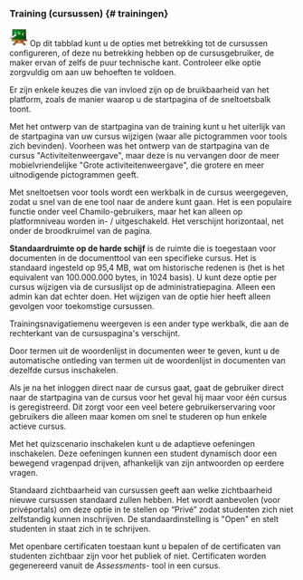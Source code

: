 ### Training (cursussen) {# trainingen}

![](../../assets/graficos6.png) Op dit tabblad kunt u de opties met betrekking tot de cursussen configureren, of deze nu betrekking hebben op de cursusgebruiker, de maker ervan of zelfs de puur technische kant. Controleer elke optie zorgvuldig om aan uw behoeften te voldoen.

Er zijn enkele keuzes die van invloed zijn op de bruikbaarheid van het platform, zoals de manier waarop u de startpagina of de sneltoetsbalk toont.

Met het ontwerp van de startpagina van de training kunt u het uiterlijk van de startpagina van uw cursus wijzigen (waar alle pictogrammen voor tools zich bevinden). Voorheen was het ontwerp van de startpagina van de cursus "Activiteitenweergave", maar deze is nu vervangen door de meer mobielvriendelijke "Grote activiteitenweergave", die grotere en meer uitnodigende pictogrammen geeft.

Met sneltoetsen voor tools wordt een werkbalk in de cursus weergegeven, zodat u snel van de ene tool naar de andere kunt gaan. Het is een populaire functie onder veel Chamilo-gebruikers, maar het kan alleen op platformniveau worden in- / uitgeschakeld. Het verschijnt horizontaal, net onder de broodkruimel van de pagina.

**Standaardruimte op de harde schijf** is de ruimte die is toegestaan voor documenten in de documenttool van een specifieke cursus. Het is standaard ingesteld op 95,4 MB, wat om historische redenen is (het is het equivalent van 100.000.000 bytes, in 1024 basis). U kunt deze optie per cursus wijzigen via de cursuslijst op de administratiepagina. Alleen een admin kan dat echter doen. Het wijzigen van de optie hier heeft alleen gevolgen voor toekomstige cursussen.

Trainingsnavigatiemenu weergeven is een ander type werkbalk, die aan de rechterkant van de cursuspagina's verschijnt.

Door termen uit de woordenlijst in documenten weer te geven, kunt u de automatische ontleding van termen uit de woordenlijst in documenten van dezelfde cursus inschakelen.

Als je na het inloggen direct naar de cursus gaat, gaat de gebruiker direct naar de startpagina van de cursus voor het geval hij maar voor één cursus is geregistreerd. Dit zorgt voor een veel betere gebruikerservaring voor gebruikers die alleen maar komen om snel te studeren op hun enkele actieve cursus.

Met het quizscenario inschakelen kunt u de adaptieve oefeningen inschakelen. Deze oefeningen kunnen een student dynamisch door een bewegend vragenpad drijven, afhankelijk van zijn antwoorden op eerdere vragen.

Standaard zichtbaarheid van cursussen geeft aan welke zichtbaarheid nieuwe cursussen standaard zullen hebben. Het wordt aanbevolen (voor privéportals) om deze optie in te stellen op “Privé” zodat studenten zich niet zelfstandig kunnen inschrijven. De standaardinstelling is "Open" en stelt studenten in staat zich in te schrijven.

Met openbare certificaten toestaan kunt u bepalen of de certificaten van studenten zichtbaar zijn voor het publiek of niet. Certificaten worden gegenereerd vanuit de *Assessments-* tool in een cursus.
